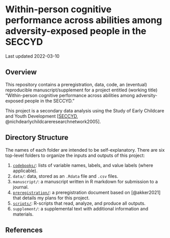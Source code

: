 Within-person cognitive performance across abilities among
adversity-exposed people in the SECCYD
================

Last updated 2022-03-10

## Overview

This repository contains a preregistration, data, code, an (eventual)
reproducible manuscript/supplement for a project entitled (working
title) “Within-person cognitive performance across abilities among
adversity-exposed people in the SECCYD.”

This project is a secondary data analysis using the Study of Early
Childcare and Youth Development
\[[SECCYD](https://www.icpsr.umich.edu/web/ICPSR/series/00233),
@nichdearlychildcareresearchnetwork2005\].

## Directory Structure

The names of each folder are intended to be self-explanatory. There are
six top-level folders to organize the inputs and outputs of this
project:

1.  [`codebooks/`](codebooks/): lists of variable names, labels, and
    value labels (where applicable).
2.  `data/`: data, stored as an `.Rdata` file and `.csv` files.
3.  `manuscript/`: a manuscript written in R markdown for submission to
    a journal.
4.  [`preregistration/`](preregistration/): a preregistration document
    based on \[@akker2021\] that details my plans for this project.
5.  [`scripts/`](scripts/): R-scripts that read, analyze, and produce
    all outputs.
6.  `supplement/`: a supplemental text with additional information and
    materials.

## References
